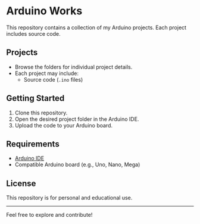 # Arduino Works

This repository contains a collection of my Arduino projects. Each project includes source code.

## Projects

- Browse the folders for individual project details.
- Each project may include:
    - Source code (`.ino` files)


## Getting Started

1. Clone this repository.
2. Open the desired project folder in the Arduino IDE.
3. Upload the code to your Arduino board.

## Requirements

- [Arduino IDE](https://www.arduino.cc/en/software)
- Compatible Arduino board (e.g., Uno, Nano, Mega)

## License

This repository is for personal and educational use.

---

Feel free to explore and contribute!